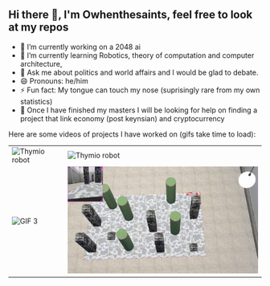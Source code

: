 ## Hi there 👋, I'm Owhenthesaints, feel free to look at my repos

<!--
**Owhenthesaints/Owhenthesaints** is a ✨ _special_ ✨ repository because its `README.md` (this file) appears on your GitHub profile.

Here are some ideas to get you started:

- 🔭 I’m currently working on ...
- 🌱 I’m currently learning ...
- 👯 I’m looking to collaborate on ...
- 🤔 I’m looking for help with ...
- 💬 Ask me about ...
- 📫 How to reach me: ...
- 😄 Pronouns: ...
- ⚡ Fun fact: ...
-->


- 🔭 I’m currently working on a 2048 ai
- 🌱 I’m currently learning Robotics, theory of computation and computer architecture, 
- 💬 Ask me about politics and world affairs and I would be glad to debate.
- 😄 Pronouns: he/him
- ⚡ Fun fact: My tongue can touch my nose (suprisingly rare from my own statistics)
- 🤔 Once I have finished my masters I will be looking for help on finding a project that link economy (post keynsian) and cryptocurrency

Here are some videos of projects I have worked on (gifs take time to load):

<table>
  <tr>
    <td><img src="gifs/thymio_final.gif" alt="Thymio robot"></td>
    <td><img src="gifs/lowres_comp.gif" alt="Thymio robot"></td>
  </tr>
  <tr>
    <td><img src="gifs/lowres_legged.gif" alt="GIF 3"></td>
    <td><img src="gifs/lowresfinal_aerial_2.gif" alt="GIF 4"></td>
  </tr>
</table>

